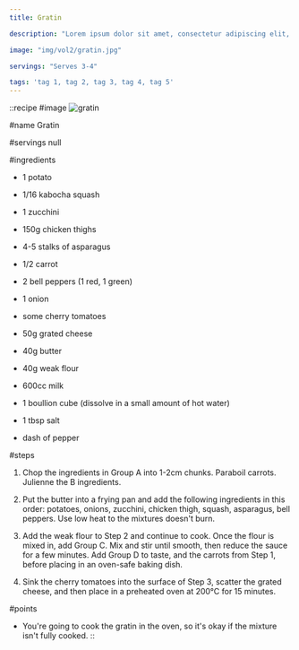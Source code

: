 ```yaml
---
title: Gratin

description: "Lorem ipsum dolor sit amet, consectetur adipiscing elit, sed do eiusmod tempor incididunt ut labore et dolore magna aliqua. Tincidunt eget nullam non nisi est sit amet facilisis."

image: "img/vol2/gratin.jpg"

servings: "Serves 3-4"

tags: 'tag 1, tag 2, tag 3, tag 4, tag 5'
---
```


::recipe
#image
![gratin](/img/vol2/gratin.jpg)

#name
Gratin

#servings
null

#ingredients
- 1 potato
- 1/16 kabocha squash
- 1 zucchini
- 150g chicken thighs
- 4-5 stalks of asparagus
- 1/2 carrot

- 2 bell peppers (1 red, 1 green)
- 1 onion
- some cherry tomatoes
- 50g grated cheese

- 40g butter
- 40g weak flour

- 600cc milk
- 1 boullion cube (dissolve in a small amount of hot water)
 
- 1 tbsp salt
- dash of pepper


#steps
1. Chop the ingredients in Group A into 1-2cm chunks. Paraboil carrots. Julienne the B ingredients.

2. Put the butter into a frying pan and add the following ingredients in this order: potatoes, onions, zucchini, chicken thigh, squash, asparagus, bell peppers. Use low heat to the mixtures doesn't burn.

3. Add the weak flour to Step 2 and continue to cook. Once the flour is mixed in, add Group C. Mix and stir until smooth, then reduce the sauce for a few minutes. Add Group D to taste, and the carrots from Step 1, before placing in an oven-safe baking dish.

4. Sink the cherry tomatoes into the surface of Step 3, scatter the grated cheese, and then place in a preheated oven at 200°C for 15 minutes.


#points
- You're going to cook the gratin in the oven, so it's okay if the mixture isn't fully cooked.
::